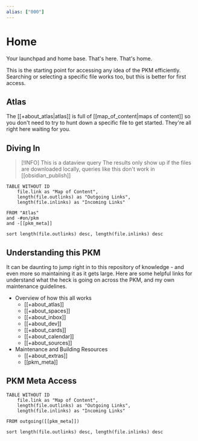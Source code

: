 ```yaml
---
alias: ["000"]
---
```


# Home
Your launchpad and home base. That's here. That's home.

This is the starting point for accessing any idea of the PKM efficiently.
Searching or selecting a specific file works too, but this is better for first access.

## Atlas
The [[+about_atlas|atlas]] is full of [[map_of_content|maps of content]] so you don't need to try to hunt down a specific file to get started.
They're all right here waiting for you.

## Diving In

>[!INFO]
>This is a dataview query
>The results only show up if the files are downloaded locally, queries like this don't work in [[obsidian_publish]]
``` dataview
TABLE WITHOUT ID
	file.link as "Map of Content",
	length(file.outlinks) as "Outgoing Links",
	length(file.inlinks) as "Incoming Links"

FROM "Atlas"
and -#on/pkm
and -[[pkm_meta]]

sort length(file.outlinks) desc, length(file.inlinks) desc
```

## Understanding this PKM
It can be daunting to jump right in to this repository of knowledge - and even more so maintaining it as it gets large.
Here are some helpful links for understand what the heck is going on across the PKM, and my own maintenance guidelines.

- Overview of how this all works
	- [[+about_atlas]]
	- [[+about_spaces]]
	- [[+about_inbox]]
	- [[+about_dev]]
	- [[+about_cards]]
	- [[+about_calendar]]
	- [[+about_sources]]
- Maintenance and Building Resources
	- [[+about_extras]]
	- [[pkm_meta]]

## PKM Meta Access

``` dataview
TABLE WITHOUT ID
	file.link as "Map of Content",
	length(file.outlinks) as "Outgoing Links",
	length(file.inlinks) as "Incoming Links"

FROM outgoing([[pkm_meta]])

sort length(file.outlinks) desc, length(file.inlinks) desc
```